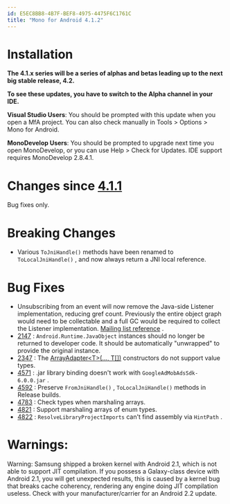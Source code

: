 ```yaml
---
id: E5EC8BB8-4B7F-BEF8-4975-4475F6C1761C
title: "Mono for Android 4.1.2"
---
```


<a name="Installation" class="injected"></a>


# Installation

 **The 4.1.x series will be a series of alphas and betas leading up to the next big stable release, 4.2.**

 **To see these updates, you have to switch to the Alpha channel in your IDE.**

 **Visual Studio Users**: You should be prompted with this update
when you open a MfA project. You can also check manually in Tools &gt; Options
&gt; Mono for Android.

 **MonoDevelop Users**: You should be prompted to upgrade next
time you open MonoDevelop, or you can use Help &gt; Check for Updates. IDE
support requires MonoDevelop 2.8.4.1.

 <a name="" class="injected"></a>


# Changes since  [4.1.1](/releases/android/mono_for_android_4/mono_for_android_4.1.1)

Bug fixes only.

 <a name="Breaking_Changes" class="injected"></a>


# Breaking Changes

-   Various  `ToJniHandle()` methods have been renamed to  `ToLocalJniHandle()` , and now always return a JNI local reference.

 


 <a name="Bug_Fixes" class="injected"></a>


# Bug Fixes

-  Unsubscribing from an event will now remove the Java-side Listener implementation, reducing gref count. Previously the entire object graph would need to be collectable and a full GC would be required to collect the Listener implementation.  [Mailing list reference](http://lists.ximian.com/pipermail/monodroid/2012-April/009780.html) . 
-   [2147](https://bugzilla.xamarin.com/show_bug.cgi?id=2147) :  `Android.Runtime.JavaObject` instances should no longer be returned to developer code. It should be automatically "unwrapped" to provide the original instance. 
-   [2347](https://bugzilla.xamarin.com/show_bug.cgi?id=2347) : The  [ArrayAdapter&lt;T&gt;(..., T[])](http://androidapi.xamarin.com?link=c%3aandroid.widget.arrayadapter%601%28android.content.context%2csystem.int32%2c%600[]%29) constructors do not support value types. 
-   [4571](https://bugzilla.xamarin.com/show_bug.cgi?id=4571) : .jar library binding doesn't work with  `GoogleAdMobAdsSdk-6.0.0.jar` . 
-   [4592](https://bugzilla.xamarin.com/show_bug.cgi?id=4592) : Preserve  `FromJniHandle()` ,  `ToLocalJniHandle()` methods in Release builds. 
-   [4783](https://bugzilla.xamarin.com/show_bug.cgi?id=4783) : Check types when marshaling arrays. 
-   [4821](https://bugzilla.xamarin.com/show_bug.cgi?id=4821) : Support marshaling arrays of enum types. 
-   [4822](https://bugzilla.xamarin.com/show_bug.cgi?id=4822) :  `ResolveLibraryProjectImports` can't find assembly via  `HintPath` . 


 <a name="Warnings:" class="injected"></a>


# Warnings:

Warning: Samsung shipped a broken kernel with Android 2.1, which is not able
to support JIT compilation. If you possess a Galaxy-class device with Android
2.1, you will get unexpected results, this is caused by a kernel bug that breaks
cache coherency, rendering any engine doing JIT compilation useless. Check with
your manufacturer/carrier for an Android 2.2 update.
